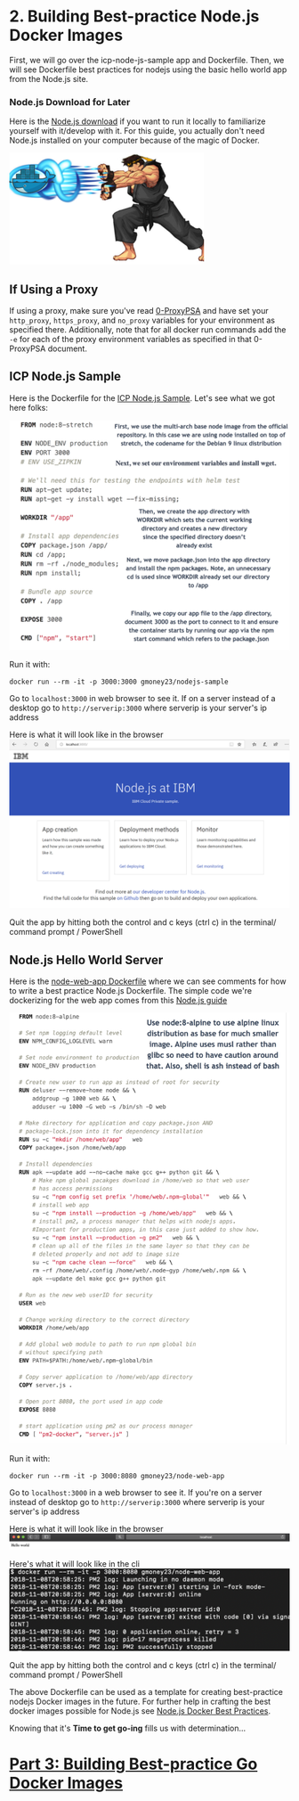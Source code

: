 # 2. Building Best-practice Node.js Docker Images
First, we will go over the icp-node-js-sample app and Dockerfile. Then, we will see Dockerfile best practices for nodejs using the basic hello world app from the Node.js site.

### Node.js Download for Later
Here is the [Node.js download](https://nodejs.org/en/) if you want to run it locally to familiarize yourself with it/develop with it. For this guide, you actually don't need Node.js installed on your computer because of the magic of Docker. 

![Docker ryu](images/docker-ryu.png)

## If Using a Proxy
If using a proxy, make sure you've read [0-ProxyPSA](0-ProxyPSA.md) and have set your `http_proxy`, `https_proxy`, and `no_proxy` variables for your environment as specified there. Additionally, note that for all docker run commands add the `-e` for each of the proxy environment variables as specified in that 0-ProxyPSA document.


## ICP Node.js Sample
Here is the Dockerfile for the [ICP Node.js Sample](https://github.com/siler23/MultiArchDockerICP/blob/master/icp-nodejs-sample/Dockerfile). Let's see what we got here folks:

![Node.js-icp-sample-Docker](images/icp-nodejs-sample-Dockerfile.png)

Run it with: 

```
docker run --rm -it -p 3000:3000 gmoney23/nodejs-sample
```

Go to `localhost:3000` in web browser to see it. If on a server instead of a desktop go to `http://serverip:3000` where serverip is your server's ip address

Here is what it will look like in the browser ![node-web-output](images/icp-nodejs-sample.PNG)

Quit the app by hitting both the control and c keys (ctrl c) in the terminal/ command prompt / PowerShell

## Node.js Hello World Server

Here is the [node-web-app Dockerfile](https://github.com/siler23/MultiArchDockerICP/blob/master/node-web-app/Dockerfile) where we can see comments for how to write a best practice Node.js Dockerfile. The simple code we're dockerizing for the web app comes from this [Node.js guide](https://nodejs.org/en/docs/guides/nodejs-docker-webapp/)

![Node.js-web-app-Docker](images/node-web-app-Dockerfile.png)

Run it with:

```
docker run --rm -it -p 3000:8080 gmoney23/node-web-app
```

Go to `localhost:3000` in a web browser to see it. If you're on a server instead of desktop go to `http://serverip:3000` where serverip is your server's ip address

Here is what it will look like in the browser ![node-web-output](images/node-web-browser.png)

Here's what it will look like in the cli ![node-web-cli](images/node-web-cli.png)

Quit the app by hitting both the control and c keys (ctrl c) in the terminal/ command prompt / PowerShell

The above Dockerfile can be used as a template for creating best-practice nodejs Docker images in the future. For further help in crafting the best docker images possible for Node.js see [Node.js Docker Best Practices](https://github.com/nodejs/docker-node/blob/master/docs/BestPractices.md).

Knowing that it's **Time to get go-ing** fills us with determination...
# [Part 3: Building Best-practice Go Docker Images](3-Best-Practice-go.md)
